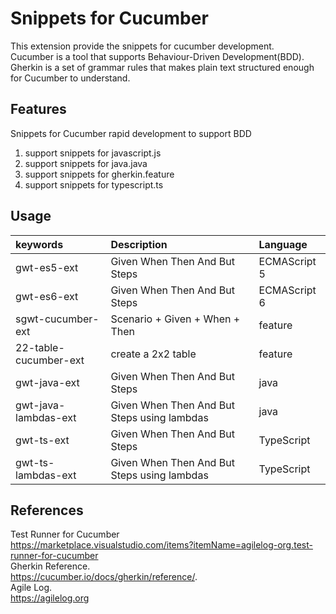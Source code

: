 # Snippets for Cucumber

This extension provide the snippets for cucumber development.  
Cucumber is a tool that supports Behaviour-Driven Development(BDD).  
Gherkin is a set of grammar rules that makes plain text structured enough for Cucumber to understand.

## Features

Snippets for Cucumber rapid development to support BDD

1. support snippets for javascript.js
2. support snippets for java.java
3. support snippets for gherkin.feature
4. support snippets for typescript.ts

## Usage

| keywords              | Description                                 | Language     |
|:----------------------|:--------------------------------------------|:-------------|
| gwt-es5-ext           | Given When Then And But Steps               | ECMAScript 5 |
| gwt-es6-ext           | Given When Then And But Steps               | ECMAScript 6 |
| sgwt-cucumber-ext     | Scenario + Given + When + Then              | feature      |
| 22-table-cucumber-ext | create a 2x2 table                          | feature      |
| gwt-java-ext          | Given When Then And But Steps               | java         |
| gwt-java-lambdas-ext  | Given When Then And But Steps using lambdas | java         |
| gwt-ts-ext            | Given When Then And But Steps               | TypeScript   |
| gwt-ts-lambdas-ext    | Given When Then And But Steps using lambdas | TypeScript   |

## References

Test Runner for Cucumber  
<https://marketplace.visualstudio.com/items?itemName=agilelog-org.test-runner-for-cucumber>  
Gherkin Reference.  
<https://cucumber.io/docs/gherkin/reference/>.  
Agile Log.  
<https://agilelog.org>
